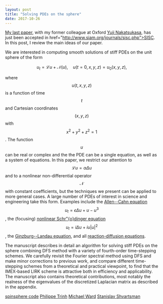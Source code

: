 ```yaml
---
layout: post
title: "Solving PDEs on the sphere"
date: 2017-10-26
---
```


<a href="http://arxiv.org/pdf/1701.06030.pdf">My last paper</a>, with my former colleague at Oxford
<a href="http://www.opt.mist.i.u-tokyo.ac.jp/~nakatsukasa/">Yuji Nakatsukasa</a>, has just been accepted in 
<a> href="http://www.siam.org/journals/sisc.php">SISC</a>. In this post, I review the main ideas of our paper. 

We are interested in computing smooth solutions of stiff PDEs on the unit sphere of the form 

$$
u_t = \mathcal{L}u + \mathcal{N}(u), \quad u(t=0,x,y,z)=u_0(x,y,z),
\label{PDE}
$$

where $$u(t,x,y,z)$$ is a function of time $$t$$ and Cartesian coordinates $$(x,y,z)$$ with $$x^2 + y^2 + z^2=1$$.
The function $$u$$ can be real or complex and the the PDE can be a single equation, as well as a system of equations.
In this paper, we restrict our attention to $$\mathcal{L} u = \alpha\Delta u$$ and to a nonlinear non-differential 
operator $$\mathcal{N}$$ with constant coefficients, but the techniques we present can be applied to more general cases.
A large number of PDEs of interest in science and engineering take this form.
Examples include the
<a href="http://en.wikipedia.org/wiki/Allen–Cahn_equation">Allen--Cahn equation</a> 
$$u_t = \epsilon\Delta u + u - u^3$$, the (focusing)
<a href="http://en.wikipedia.org/wiki/Nonlinear_Schrödinger_equation">nonlinear Schr\"{o}dinger equation</a> 
$$u_t=i\Delta u + iu|u|^2$$, the <a href="http://en.wikipedia.org/wiki/Ginzburg–Landau_theory">Ginzburg--Landau equation</a>, and all <a href="https://en.wikipedia.org/wiki/Reaction–diffusion_system">reaction-diffusion equations</a>.

The manuscript describes in detail an algorithm for solving stiff PDEs on the sphere combining DFS method with a variety of fourth-order time-stepping schemes.  We carefully revisit the Fourier spectral method using DFS and make minor corrections to previous work, and compare different time-stepping schemes 
from a theoretical and practical viewpoint, 
to find that the IMEX-based LIRK scheme is attractive  both in efficiency and applicability. 
The manuscript also contains theoretical contributions, most notably the realness of the eigenvalues of the discretized Laplacian matrix as described in the appendix. 

<a href="http://www.chebfun.org/docs/guide/guide19.html"> spinsphere code</a>
<a href="http://www.ptrinh.com">Philippe Trinh</a>
<a href="http://www.math.ubc.ca/~ward/">Michael Ward</a> 
<a href="http://shvartsmanlab.com">Stanislav Shvartsman</a>
